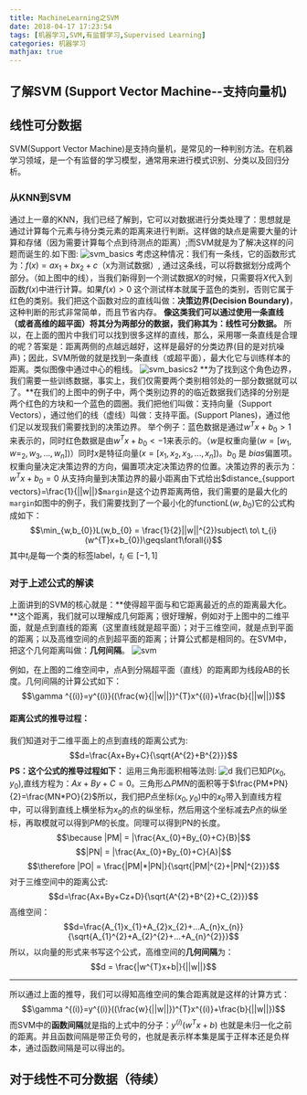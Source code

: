 ```yaml
---
title: MachineLearning之SVM
date: 2018-04-17 17:23:54
tags: [机器学习,SVM,有监督学习,Supervised Learning]
categories: 机器学习
mathjax: true
---
```

## 了解SVM (Support Vector Machine--支持向量机)
## 线性可分数据
SVM(Support Vector Machine)是支持向量机，是常见的一种判别方法。在机器学习领域，是一个有监督的学习模型，通常用来进行模式识别、分类以及回归分析。
### 从KNN到SVM
通过上一章的KNN，我们已经了解到，它可以对数据进行分类处理了：思想就是通过计算每个元素与待分类元素的距离来进行判断。这样做的缺点是需要大量的计算和存储（因为需要计算每个点到待测点的距离）;而SVM就是为了解决这样的问题而诞生的.如下图:
![svm_basics](./svm_basics1.png)
考虑这种情况：我们有一条线，它的函数形式为：$f(x) = ax_{1}+bx_{2}+c$（x为测试数据）, 通过这条线，可以将数据划分成两个部分。（如上图中的线），当我们新得到一个测试数据$X$的时候，只需要将$X$代入到函数$f(x)$中进行计算。如果$f(x) > 0$ 这个测试样本就属于蓝色的类别，否则它属于红色的类别。我们把这个函数对应的直线叫做：**决策边界(Decision Boundary)**，这种判断的形式非常简单，而且节省内存。
**像这类我们可以通过使用一条直线（或者高维的超平面）将其分为两部分的数据，我们称其为：线性可分数据。**
所以，在上面的图片中我们可以找到很多这样的直线，那么，采用哪一条直线是合理的呢？答案是：距离两侧的点越远越好，这样是最好的分类边界(目的是对抗噪声)；因此，SVM所做的就是找到一条直线（或超平面），最大化它与训练样本的距离。类似图像中通过中心的粗线。
![svm_basics2](./svm_basics2.png)
**为了找到这个角色边界，我们需要一些训练数据，事实上，我们仅需要两个类别相邻处的一部分数据就可以了。**在我们的上图中的例子中，两个类别边界的的临近数据我们选择的分别是两个红色的方块和一个蓝色的圆圈。我们把他们叫做：支持向量（Support Vectors），通过他们的线（虚线）叫做：支持平面。(Support Planes)，通过他们足以发现我们需要找到的决策边界。
举个例子：蓝色数据是通过$w^{T}x+b_{0}>1$来表示的，同时红色数据是由$w^{T}x+b_{0}<-1$来表示的。（$w$是权重向量$(w=[w_{1},w=_{2},w_{3},...,w_{n}])$）同时$x$是特征向量$(x=[x_{1},x_{2},x_{3},...,x_{n}])$。$b_{0}$ 是 $bias$偏置项。权重向量决定决策边界的方向，偏置项决定决策边界的位置。决策边界的表示为：$w^{T}x+b_{0}=0$ 从支持向量到决策边界的最小距离由下式给出$distance_{support vectors}=\frac{1}{||w||}$``margin``是这个边界距离两倍，我们需要的是最大化的``margin``如图中的例子，我们需要找到了一个最小化的function$L(w,b_{0})$它的公式构成如下：
$$\min_{w,b_{0}}L(w,b_{0} = \frac{1}{2}||w||^{2})subject\ to\ t_{i}(w^{T}x+b_{0})\geqslant1\forall{i}$$
其中$t_{i}$是每一个类的标签label，$t_{i}\in [-1,1]$
### 对于上述公式的解读
上面讲到的SVM的核心就是：**使得超平面与和它距离最近的点的距离最大化。**这个距离，我们就可以理解成几何距离；很好理解，例如对于上图中的二维平面，就是点到直线的距离（这里直线就是超平面）；对于三维空间，就是点到平面的距离；以及高维空间的点到超平面的距离；计算公式都是相同的。在SVM中，把这个几何距离叫做：**几何间隔**。
![svm](./svm.jpg)

例如，在上图的二维空间中，点A到分隔超平面（直线）的距离即为线段AB的长度。几何间隔的计算公式如下：
$$\gamma ^{(i)}=y^{(i)}((\frac{w}{||w||})^{T}x^{(i)}+\frac{b}{||w||})$$
#### 距离公式的推导过程：
我们知道对于二维平面上的点到直线的距离公式为:
$$d=\frac{Ax+By+C}{\sqrt{A^{2}+B^{2}}}$$
**PS：这个公式的推导过程如下：**
运用三角形面积相等法则:
![d](./d.jpg)
我们已知$P(x_{0},y_{0})$,直线方程为：$Ax+By+C=0$。三角形$\triangle PMN$的面积等于$\frac{PM*PN}{2}=\frac{MN*PO}{2}$所以，我们把$P$点坐标$(x_{0},y_{0})$中的$x_{0}$带入到直线方程中，可以得到直线上横坐标为$x_{0}$的点的纵坐标，然后用这个坐标减去$P$点的纵坐标，再取模就可以得到$PM$的长度。同理可以得到PN的长度。
$$\because |PM| = |\frac{Ax_{0}+By_{0}+C}{B}|$$
$$|PN| = |\frac{Ax_{0}+By_{0}+C}{A}|$$
$$\therefore |PO| = \frac{|PM|*|PN|}{\sqrt{|PM|^{2}+|PN|^{2}}}$$
对于三维空间中的距离公式:
$$d=\frac{Ax+By+Cz+D}{\sqrt{A^{2}+B^{2}+C_{2}}}$$
高维空间：
$$d=\frac{A_{1}x_{1}+A_{2}x_{2}+...A_{n}x_{n}}{\sqrt{A_{1}^{2}+A_{2}^{2}+...+A_{n}^{2}}}$$
所以，以向量的形式来书写这个公式，高维空间的**几何间隔**为：
$$d = \frac{|w^{T}x+b|}{||w||}$$


---
所以通过上面的推导，我们可以得知高维空间的集合距离就是这样的计算方式：
$$\gamma ^{(i)}=y^{(i)}((\frac{w}{||w||})^{T}x^{(i)}+\frac{b}{||w||})$$
而SVM中的**函数间隔**就是指的上式中的分子：$y^{(i)}(w^{T}x+b)$ 也就是未归一化之前的距离。并且函数间隔是带正负号的，也就是表示样本集是属于正样本还是负样本，通过函数间隔是可以得出的。
## 对于线性不可分数据（待续）